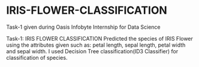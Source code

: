 # IRIS-FLOWER-CLASSIFICATION
Task-1 given during Oasis Infobyte Internship for Data Science

Task-1: IRIS FLOWER CLASSIFICATION Predicted the species of IRIS Flower using the attributes given such as: petal length, sepal length, petal width and sepal width. I used Decision Tree classification(ID3 Classifier) for classification of species.

